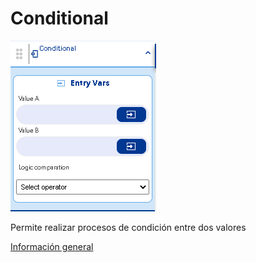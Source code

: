 # Conditional

![](../../../../.gitbook/assets/image%20%28447%29.png)

Permite realizar procesos de condición entre dos valores 

[Información general](https://docs.apphive.io/reference/funciones/informacion-general-de-las-funciones)

